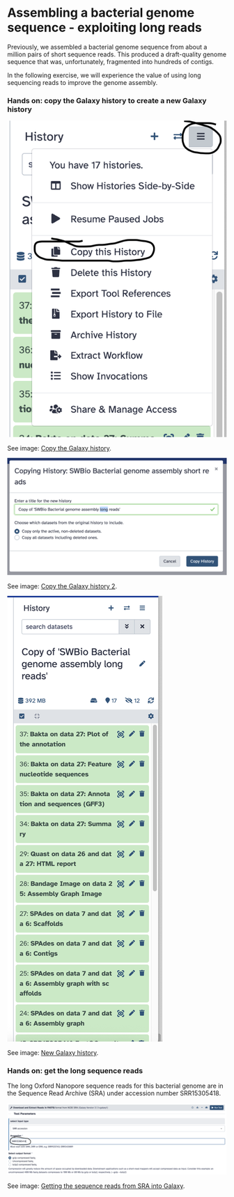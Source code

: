 # Assembling a bacterial genome sequence - exploiting long reads

Previously, we assembled a bacterial genome sequence from about a million pairs of short sequence reads.
This produced a draft-quality genome sequence that was, unfortunately, fragmented into hundreds of contigs.

In the following exercise, we will experience the value of using long sequencing reads to improve the genome assembly.


### Hands on: copy the Galaxy history to create a new Galaxy history


![Copy the Galaxy history 1](<assembly/Screenshot 2025-10-02 at 09.56.25.png>)


See image: [Copy the Galaxy history](<assembly/Screenshot 2025-10-02 at 09.56.25.png>).


![Copy the Galaxy history 2](<assembly/Screenshot 2025-10-02 at 09.57.21.png>)


See image: [Copy the Galaxy history 2](<assembly/Screenshot 2025-10-02 at 09.57.21.png>).


![New Galaxy history](<assembly/Screenshot 2025-10-02 at 09.58.23.png>)

See image: [New Galaxy history](<assembly/Screenshot 2025-10-02 at 09.58.23.png>).


### Hands on: get the long sequence reads

The long Oxford Nanopore sequence reads for this bacterial genome are in the Sequence Read Archive (SRA)
under accession number SRR15305418.


![Getting the sequence reads from SRA into Galaxy](<assembly/Screenshot 2025-10-02 at 10.02.07.png>)

See image: [Getting the sequence reads from SRA into Galaxy](<assembly/Screenshot 2025-10-02 at 10.02.07.png>).







